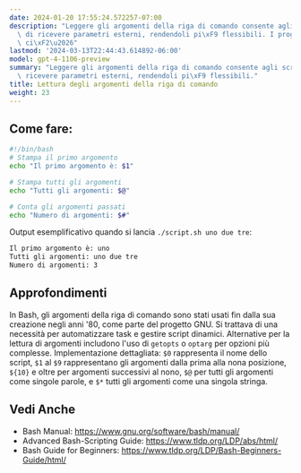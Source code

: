 ```yaml
---
date: 2024-01-20 17:55:24.572257-07:00
description: "Leggere gli argomenti della riga di comando consente agli script Bash\
  \ di ricevere parametri esterni, rendendoli pi\xF9 flessibili. I programmatori fanno\
  \ ci\xF2\u2026"
lastmod: '2024-03-13T22:44:43.614892-06:00'
model: gpt-4-1106-preview
summary: "Leggere gli argomenti della riga di comando consente agli script Bash di\
  \ ricevere parametri esterni, rendendoli pi\xF9 flessibili."
title: Lettura degli argomenti della riga di comando
weight: 23
---
```


## Come fare:
```Bash
#!/bin/bash
# Stampa il primo argomento
echo "Il primo argomento è: $1"

# Stampa tutti gli argomenti
echo "Tutti gli argomenti: $@"

# Conta gli argomenti passati
echo "Numero di argomenti: $#"
```
Output esemplificativo quando si lancia `./script.sh uno due tre`:
```Bash
Il primo argomento è: uno
Tutti gli argomenti: uno due tre
Numero di argomenti: 3
```

## Approfondimenti
In Bash, gli argomenti della riga di comando sono stati usati fin dalla sua creazione negli anni '80, come parte del progetto GNU. Si trattava di una necessità per automatizzare task e gestire script dinamici. Alternative per la lettura di argomenti includono l'uso di `getopts` o `optarg` per opzioni più complesse. Implementazione dettagliata: `$0` rappresenta il nome dello script, `$1` al `$9` rappresentano gli argomenti dalla prima alla nona posizione, `${10}` e oltre per argomenti successivi al nono, `$@` per tutti gli argomenti come singole parole, e `$*` tutti gli argomenti come una singola stringa.

## Vedi Anche
- Bash Manual: https://www.gnu.org/software/bash/manual/
- Advanced Bash-Scripting Guide: https://www.tldp.org/LDP/abs/html/
- Bash Guide for Beginners: https://www.tldp.org/LDP/Bash-Beginners-Guide/html/
